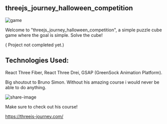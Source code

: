 ## threejs_journey_halloween_competition

![game](https://github.com/pgpavlides/threejs_journey_halloween_competition/assets/95945945/e1de0088-6778-42e7-8c05-9cbb36903e4c)

Welcome to "threejs_journey_halloween_competition", a simple puzzle cube game where the goal is simple.
Solve the cube! 

( Project not completed yet.)

## Technologies Used:

React Three Fiber, React Three Drei, GSAP (GreenSock Animation Platform).

Big shoutout to Bruno Simon. 
Without his amazing course i would never be able to do anything. 

![share-image](https://github.com/pgpavlides/threejs_journey_halloween_competition/assets/95945945/17575007-ba45-4201-afe9-5df3b7b8cd7b)

Make sure to check out his course! 

https://threejs-journey.com/

